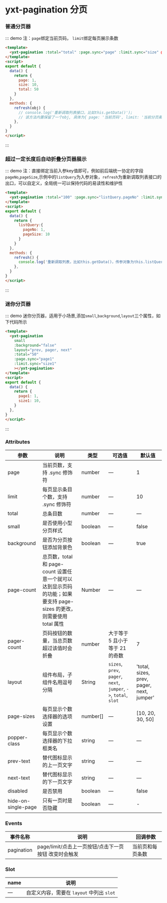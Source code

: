 # yxt-pagination 分页

<script>
export default {
  data() {
    return {
      listQuery: {
        pageNo: 1,
        pageSize: 10
      },
      page: 1,
      size: 10,
      page1: 1,
      size1: 10,
      total: 50
    }
  },
  methods: {
    refresh(obj) {
      // console.log(obj)  // { page: '当前页码', limit: '当前分页条数'}, 目的用于缓存需求或者解决删除最后一页数据后，页面跳转问题
      // console.log('重新调取列表，比如this.getData()'); 
    },
  }
}
</script>

### 普通分页器

::: demo 注：`page`绑定当前页码， `limit`绑定每页展示条数
```html
<template>
  <yxt-pagination :total="total" :page.sync="page" :limit.sync="size" @pagination="refresh"/>
</template>
<script>
export default {
  data() {
    return {
      page: 1,
      size: 10,
      total: 50
    }
  },
  methods: {
    refresh(obj) {
      // console.log('重新调取列表接口，比如this.getData()');
      // 该方法内置保留了一个obj, 具体为{ page: '当前页码', limit: '当前分页条数'}, 可根据实际需求使用
    },
  }
}
</script>
```
:::

### 超过一定长度后自动折叠分页器展示

::: demo 注：直接绑定当前入参key值即可，例如前后端统一协定的字段`pageNo`,`pageSize`,示例中的`listQuery`为入参对象，`refresh`为重新调取列表接口的出口，可以自定义，全局统一可以保持代码的易读性和维护性
```html
<template>
  <yxt-pagination :total="100" :page.sync="listQuery.pageNo" :limit.sync="listQuery.pageSize" @pagination="refresh"/>
</template>
<script>
export default {
  data() {
    return {
      listQuery:{
        pageNo: 1,
        pageSize: 10
      }
    }
  },
  methods: {
    refresh() {
      console.log('重新调取列表，比如this.getData()，传参对象为this.listQuery的扩展对象');
    },
  }
}
</script>
```
:::

### 迷你分页器

::: demo 迷你分页器，适用于小场景,添加`small`,`background`,`layout`三个属性，如下代码所示
```html
<template>
  <yxt-pagination
    small
    :background="false"
    layout="prev, pager, next"
    :total="50"
    :page.sync="page1"
    :limit.sync="size1"
    ></yxt-pagination>
</template>
<script>
export default {
  data() {
    return {
      page1: 1,
      size1: 10,
    }
  },
}
</script>
```
:::


### Attributes
| 参数               | 说明                                                     | 类型              | 可选值      | 默认值 |
|--------------------|----------------------------------------------------------|-------------------|-------------|--------|
| page | 当前页数，支持 .sync 修饰符 | number | — | 1 |
| limit | 每页显示条目个数，支持 .sync 修饰符 | number | — | 10 |
| total | 总条目数 | number | — | — |
| small | 是否使用小型分页样式 | boolean | — | false |
| background | 是否为分页按钮添加背景色 | boolean | — | true |
| page-count | 总页数，total 和 page-count 设置任意一个就可以达到显示页码的功能；如果要支持 page-sizes 的更改，则需要使用 total 属性 | Number | — | — |
| pager-count | 页码按钮的数量，当总页数超过该值时会折叠 | number | 大于等于 5 且小于等于 21 的奇数 | 7 |
| layout | 组件布局，子组件名用逗号分隔| String | `sizes`, `prev`, `pager`, `next`, `jumper`, `->`, `total`, `slot` | 'total, sizes, prev, pager, next, jumper'  |
| page-sizes | 每页显示个数选择器的选项设置 | number[] | — |  [10, 20, 30, 50] |
| popper-class | 每页显示个数选择器的下拉框类名 | string | — | — |
| prev-text | 替代图标显示的上一页文字 | string | — | — |
| next-text | 替代图标显示的下一页文字 | string | — | — |
| disabled | 是否禁用 | boolean | — | false |
| hide-on-single-page | 只有一页时是否隐藏 | boolean | — | - |

### Events
| 事件名称 | 说明 | 回调参数 |
|---------|---------------------------------------------------------------|----------------------|
| pagination | page/limit/点击上一页按钮/点击下一页按钮 改变时会触发 | 当前页和每页条数 |

### Slot
| name | 说明 |
|------|--------|
| — | 自定义内容，需要在 `layout` 中列出 `slot` |